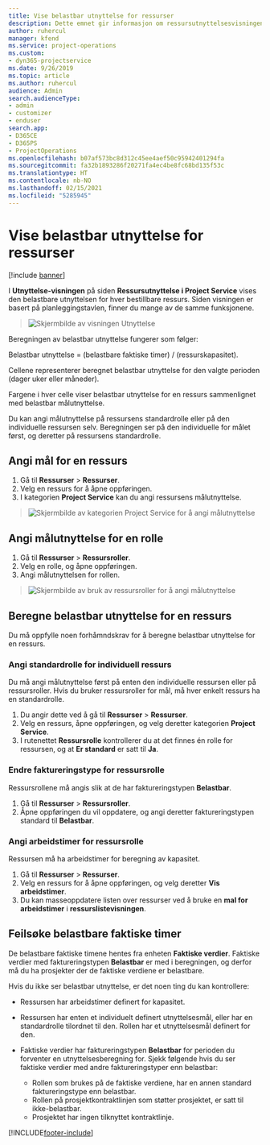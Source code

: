```yaml
---
title: Vise belastbar utnyttelse for ressurser
description: Dette emnet gir informasjon om ressursutnyttelsesvisningen.
author: ruhercul
manager: kfend
ms.service: project-operations
ms.custom:
- dyn365-projectservice
ms.date: 9/26/2019
ms.topic: article
ms.author: ruhercul
audience: Admin
search.audienceType:
- admin
- customizer
- enduser
search.app:
- D365CE
- D365PS
- ProjectOperations
ms.openlocfilehash: b07af573bc8d312c45ee4aef50c95942401294fa
ms.sourcegitcommit: fa32b1893286f20271fa4ec4be8fc68bd135f53c
ms.translationtype: HT
ms.contentlocale: nb-NO
ms.lasthandoff: 02/15/2021
ms.locfileid: "5285945"
---
```

# <a name="view-chargeable-utilization-for-resources"></a>Vise belastbar utnyttelse for ressurser

[!include [banner](../includes/psa-now-project-operations.md)]
 
I **Utnyttelse-visningen** på siden **Ressursutnyttelse i Project Service** vises den belastbare utnyttelsen for hver bestillbare ressurs. Siden visningen er basert på planleggingstavlen, finner du mange av de samme funksjonene.

> ![Skjermbilde av visningen Utnyttelse](media/FAQ-utilization-1.png)
 

Beregningen av belastbar utnyttelse fungerer som følger:

   Belastbar utnyttelse = (belastbare faktiske timer) / (ressurskapasitet).

Cellene representerer beregnet belastbar utnyttelse for den valgte perioden (dager uker eller måneder).

Fargene i hver celle viser belastbar utnyttelse for en ressurs sammenlignet med belastbar målutnyttelse. 

Du kan angi målutnyttelse på ressursens standardrolle eller på den individuelle ressursen selv. Beregningen ser på den individuelle for målet først, og deretter på ressursens standardrolle.

## <a name="set-target-on-a-resource"></a>Angi mål for en ressurs

1. Gå til **Ressurser** \> **Ressurser**. 
2. Velg en ressurs for å åpne oppføringen. 
3. I kategorien **Project Service** kan du angi ressursens målutnyttelse.

> ![Skjermbilde av kategorien Project Service for å angi målutnyttelse](media/FAQ-utilization-2.png)
 
## <a name="set-target-utilization-on-a-role"></a>Angi målutnyttelse for en rolle

1. Gå til **Ressurser** \> **Ressursroller**. 
2. Velg en rolle, og åpne oppføringen. 
3. Angi målutnyttelsen for rollen.

> ![Skjermbilde av bruk av ressursroller for å angi målutnyttelse](media/FAQ-utilization-3.png)
 
## <a name="calculate-chargeable-utilization-for-a-resource"></a>Beregne belastbar utnyttelse for en ressurs

Du må oppfylle noen forhåmndskrav for å beregne belastbar utnyttelse for en ressurs. 

### <a name="set-default-role-for-individual-resource"></a>Angi standardrolle for individuell ressurs

Du må angi målutnyttelse først på enten den individuelle ressursen eller på ressursroller. Hvis du bruker ressursroller for mål, må hver enkelt ressurs ha en standardrolle. 

1. Du angir dette ved å gå til **Ressurser** \> **Ressurser**. 
2. Velg en ressurs, åpne oppføringen, og velg deretter kategorien **Project Service**. 
3. I rutenettet **Ressursrolle** kontrollerer du at det finnes én rolle for ressursen, og at **Er standard** er satt til **Ja**.
 
### <a name="change-billing-type-for-resource-role"></a>Endre faktureringstype for ressursrolle

Ressursrollene må angis slik at de har faktureringstypen **Belastbar**. 

1. Gå til **Ressurser** \> **Ressursroller**. 
2. Åpne oppføringen du vil oppdatere, og angi deretter faktureringstypen standard til **Belastbar**.

### <a name="set-working-hours-for-resource-role"></a>Angi arbeidstimer for ressursrolle
 
Ressursen må ha arbeidstimer for beregning av kapasitet. 

1. Gå til **Ressurser** \> **Ressurser**. 
2. Velg en ressurs for å åpne oppføringen, og velg deretter **Vis arbeidstimer**. 
3. Du kan masseoppdatere listen over ressurser ved å bruke en **mal for arbeidstimer** i **ressurslistevisningen**.

## <a name="troubleshooting-chargeable-actual-hours"></a>Feilsøke belastbare faktiske timer

De belastbare faktiske timene hentes fra enheten **Faktiske verdier**. Faktiske verdier med faktureringstypen **Belastbar** er med i beregningen, og derfor må du ha prosjekter der de faktiske verdiene er belastbare.

Hvis du ikke ser belastbar utnyttelse, er det noen ting du kan kontrollere:

- Ressursen har arbeidstimer definert for kapasitet.
- Ressursen har enten et individuelt definert utnyttelsesmål, eller har en standardrolle tilordnet til den. Rollen har et utnyttelsesmål definert for den.
- Faktiske verdier har faktureringstypen **Belastbar** for perioden du forventer en utnyttelsesberegning for. Sjekk følgende hvis du ser faktiske verdier med andre faktureringstyper enn belastbar:

  - Rollen som brukes på de faktiske verdiene, har en annen standard faktureringstype enn belastbar.
  - Rollen på prosjektkontraktlinjen som støtter prosjektet, er satt til ikke-belastbar.
  - Prosjektet har ingen tilknyttet kontraktlinje.



[!INCLUDE[footer-include](../includes/footer-banner.md)]
